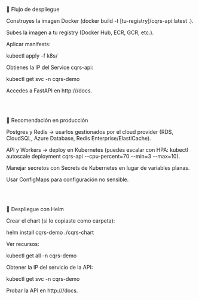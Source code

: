 🚀 Flujo de despliegue

Construyes la imagen Docker (docker build -t [tu-registry]/cqrs-api:latest .).

Subes la imagen a tu registry (Docker Hub, ECR, GCR, etc.).

Aplicar manifests:

kubectl apply -f k8s/


Obtienes la IP del Service cqrs-api:

kubectl get svc -n cqrs-demo

Accedes a FastAPI en http://<EXTERNAL-IP>/docs.

<br>
<br>

🔑 Recomendación en producción

Postgres y Redis → usarlos gestionados por el cloud provider (RDS, CloudSQL, Azure Database, Redis Enterprise/ElastiCache).

API y Workers → deploy en Kubernetes (puedes escalar con HPA: kubectl autoscale deployment cqrs-api --cpu-percent=70 --min=3 --max=10).

Manejar secretos con Secrets de Kubernetes en lugar de variables planas.

Usar ConfigMaps para configuración no sensible.

<br>
<br>

🚀 Despliegue con Helm

Crear el chart (si lo copiaste como carpeta):

helm install cqrs-demo ./cqrs-chart


Ver recursos:

kubectl get all -n cqrs-demo


Obtener la IP del servicio de la API:

kubectl get svc -n cqrs-demo


Probar la API en http://<EXTERNAL-IP>/docs.